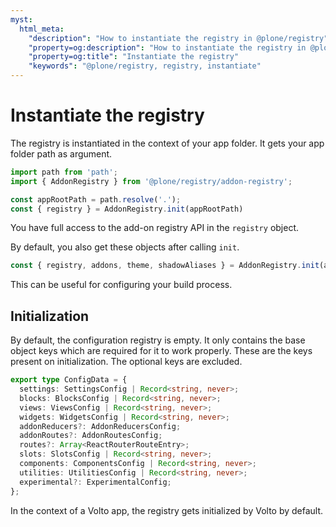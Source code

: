 ```yaml
---
myst:
  html_meta:
    "description": "How to instantiate the registry in @plone/registry"
    "property=og:description": "How to instantiate the registry in @plone/registry"
    "property=og:title": "Instantiate the registry"
    "keywords": "@plone/registry, registry, instantiate"
---
```


# Instantiate the registry

The registry is instantiated in the context of your app folder.
It gets your app folder path as argument.

```js
import path from 'path';
import { AddonRegistry } from '@plone/registry/addon-registry';

const appRootPath = path.resolve('.');
const { registry } = AddonRegistry.init(appRootPath)
```

You have full access to the add-on registry API in the `registry` object.

By default, you also get these objects after calling `init`.

```js
const { registry, addons, theme, shadowAliases } = AddonRegistry.init(appRootPath)
```

This can be useful for configuring your build process.


## Initialization

By default, the configuration registry is empty.
It only contains the base object keys which are required for it to work properly.
These are the keys present on initialization.
The optional keys are excluded.

```ts
export type ConfigData = {
  settings: SettingsConfig | Record<string, never>;
  blocks: BlocksConfig | Record<string, never>;
  views: ViewsConfig | Record<string, never>;
  widgets: WidgetsConfig | Record<string, never>;
  addonReducers?: AddonReducersConfig;
  addonRoutes?: AddonRoutesConfig;
  routes?: Array<ReactRouterRouteEntry>;
  slots: SlotsConfig | Record<string, never>;
  components: ComponentsConfig | Record<string, never>;
  utilities: UtilitiesConfig | Record<string, never>;
  experimental?: ExperimentalConfig;
};
```

In the context of a Volto app, the registry gets initialized by Volto by default.
